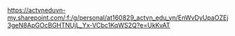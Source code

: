 https://actvneduvn-my.sharepoint.com/:f:/g/personal/at160829_actvn_edu_vn/EnWvDyUpaOZEj3geN8ApGOcBGHTNUjL_Yx-VCbc1KqWS2Q?e=UkKvAT
